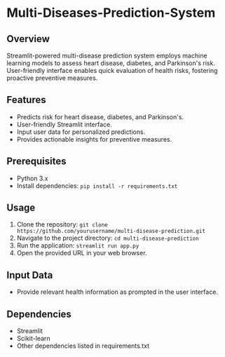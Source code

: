 # Multi-Diseases-Prediction-System
## Overview
Streamlit-powered multi-disease prediction system employs machine learning models to assess heart disease, diabetes, and Parkinson's risk. User-friendly interface enables quick evaluation of health risks, fostering proactive preventive measures.

## Features
- Predicts risk for heart disease, diabetes, and Parkinson's.
- User-friendly Streamlit interface.
- Input user data for personalized predictions.
- Provides actionable insights for preventive measures.

## Prerequisites
- Python 3.x
- Install dependencies: `pip install -r requirements.txt`

## Usage
1. Clone the repository: `git clone https://github.com/yourusername/multi-disease-prediction.git`
2. Navigate to the project directory: `cd multi-disease-prediction`
3. Run the application: `streamlit run app.py`
4. Open the provided URL in your web browser.

## Input Data
- Provide relevant health information as prompted in the user interface.

## Dependencies
- Streamlit
- Scikit-learn
- Other dependencies listed in requirements.txt
